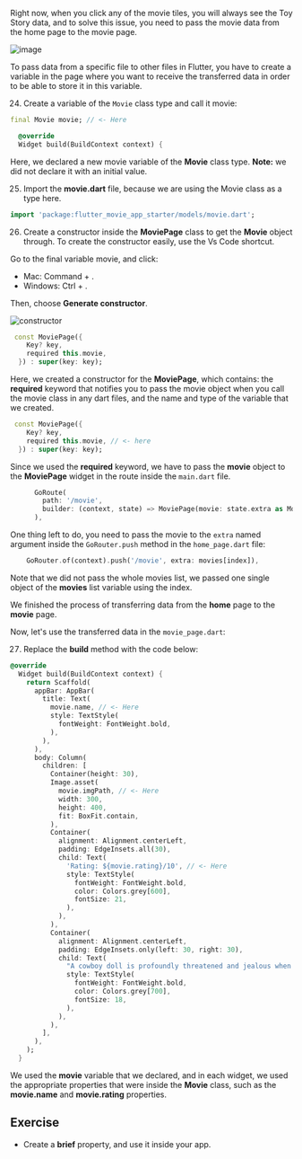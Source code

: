 Right now, when you click any of the movie tiles, you will always see the Toy Story data, and to solve this issue, you need to pass the movie data from the home page to the movie page.

![image](https://user-images.githubusercontent.com/24327781/142048646-087d0774-0602-42c7-b364-7673e4881f4b.gif)

To pass data from a specific file to other files in Flutter, you have to create a variable in the page where you want to receive the transferred data in order to be able to store it in this variable.

24. Create a variable of the `Movie` class type and call it movie:

```dart
final Movie movie; // <- Here

  @override
  Widget build(BuildContext context) {
```

Here, we declared a new movie variable of the **Movie** class type.
**Note:** we did not declare it with an initial value.

25. Import the **movie.dart** file, because we are using the Movie class as a type here.

```dart
import 'package:flutter_movie_app_starter/models/movie.dart';
```

26. Create a constructor inside the **MoviePage** class to get the **Movie** object through. To create the constructor easily, use the Vs Code shortcut.

Go to the final variable movie, and click:

- Mac: Command + .
- Windows: Ctrl + .

Then, choose **Generate constructor**.

![constructor](https://lh6.googleusercontent.com/v5bYq7OSmq2ftlIfKo4JNm3b7kgyDLXdoArMe5AVvYWyjd6zxAHOyYFCqz1TYwwsCBm5bghE9UZ5DdQqU-Fdop7k2E91z31OTm7yLfFwbeZd58Dv0d_gb0SfBF8_noRci5gDEtpw)

```dart
 const MoviePage({
    Key? key,
    required this.movie,
  }) : super(key: key);
```

Here, we created a constructor for the **MoviePage**, which contains: the **required** keyword that notifies you to pass the movie object when you call the movie class in any dart files, and the name and type of the variable that we created.

```dart
 const MoviePage({
    Key? key,
    required this.movie, // <- here
  }) : super(key: key);
```

Since we used the **required** keyword, we have to pass the **movie** object to the **MoviePage** widget in the route inside the `main.dart` file.

```dart
      GoRoute(
        path: '/movie',
        builder: (context, state) => MoviePage(movie: state.extra as Movie),
      ),
```

One thing left to do, you need to pass the movie to the `extra` named argument inside the `GoRouter.push` method in the `home_page.dart` file:

```dart
    GoRouter.of(context).push('/movie', extra: movies[index]),

```

Note that we did not pass the whole movies list, we passed one single object of the **movies** list variable using the index.

We finished the process of transferring data from the **home** page to the **movie** page.

Now, let's use the transferred data in the `movie_page.dart`:

27. Replace the **build** method with the code below:

```dart
@override
  Widget build(BuildContext context) {
    return Scaffold(
      appBar: AppBar(
        title: Text(
          movie.name, // <- Here
          style: TextStyle(
            fontWeight: FontWeight.bold,
          ),
        ),
      ),
      body: Column(
        children: [
          Container(height: 30),
          Image.asset(
            movie.imgPath, // <- Here
            width: 300,
            height: 400,
            fit: BoxFit.contain,
          ),
          Container(
            alignment: Alignment.centerLeft,
            padding: EdgeInsets.all(30),
            child: Text(
              'Rating: ${movie.rating}/10', // <- Here
              style: TextStyle(
                fontWeight: FontWeight.bold,
                color: Colors.grey[600],
                fontSize: 21,
              ),
            ),
          ),
          Container(
            alignment: Alignment.centerLeft,
            padding: EdgeInsets.only(left: 30, right: 30),
            child: Text(
              "A cowboy doll is profoundly threatened and jealous when a new spaceman figure supplants him as top toy in a boy's room.",
              style: TextStyle(
                fontWeight: FontWeight.bold,
                color: Colors.grey[700],
                fontSize: 18,
              ),
            ),
          ),
        ],
      ),
    );
  }
```

We used the **movie** variable that we declared, and in each widget, we used the appropriate properties that were inside the **Movie** class, such as the **movie.name** and **movie.rating** properties.

## Exercise

- Create a **brief** property, and use it inside your app.

